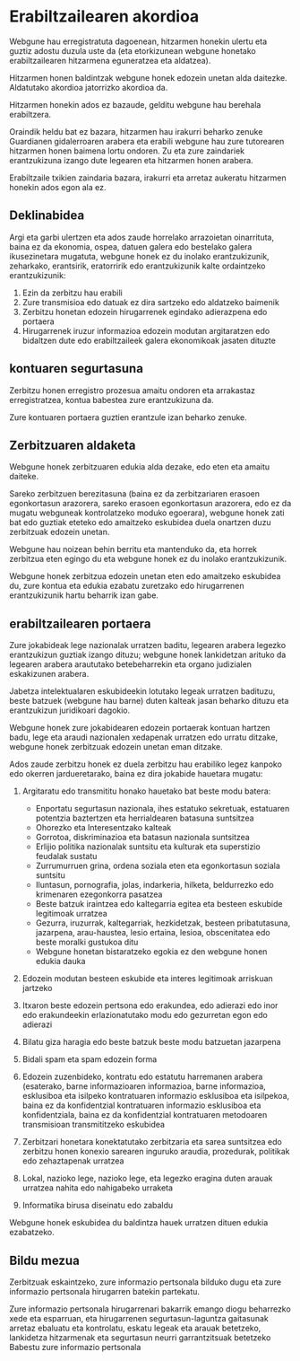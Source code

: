 # Erabiltzailearen akordioa

Webgune hau erregistratuta dagoenean, hitzarmen honekin ulertu eta guztiz adostu duzula uste da (eta etorkizunean webgune honetako erabiltzailearen hitzarmena eguneratzea eta aldatzea).

Hitzarmen honen baldintzak webgune honek edozein unetan alda daitezke. Aldatutako akordioa jatorrizko akordioa da.

Hitzarmen honekin ados ez bazaude, gelditu webgune hau berehala erabiltzera.

Oraindik heldu bat ez bazara, hitzarmen hau irakurri beharko zenuke Guardianen gidalerroaren arabera eta erabili webgune hau zure tutorearen hitzarmen honen baimena lortu ondoren. Zu eta zure zaindariek erantzukizuna izango dute legearen eta hitzarmen honen arabera.

Erabiltzaile txikien zaindaria bazara, irakurri eta arretaz aukeratu hitzarmen honekin ados egon ala ez.

## Deklinabidea

Argi eta garbi ulertzen eta ados zaude horrelako arrazoietan oinarrituta, baina ez da ekonomia, ospea, datuen galera edo bestelako galera ikusezinetara mugatuta, webgune honek ez du inolako erantzukizunik, zeharkako, erantsirik, eratorririk edo erantzukizunik kalte ordaintzeko erantzukizunik:

1. Ezin da zerbitzu hau erabili
1. Zure transmisioa edo datuak ez dira sartzeko edo aldatzeko baimenik
1. Zerbitzu honetan edozein hirugarrenek egindako adierazpena edo portaera
1. Hirugarrenek iruzur informazioa edozein modutan argitaratzen edo bidaltzen dute edo erabiltzaileek galera ekonomikoak jasaten dituzte

## kontuaren segurtasuna

Zerbitzu honen erregistro prozesua amaitu ondoren eta arrakastaz erregistratzea, kontua babestea zure erantzukizuna da.

Zure kontuaren portaera guztien erantzule izan beharko zenuke.

## Zerbitzuaren aldaketa

Webgune honek zerbitzuaren edukia alda dezake, edo eten eta amaitu daiteke.

Sareko zerbitzuen berezitasuna (baina ez da zerbitzariaren erasoen egonkortasun arazorera, sareko erasoen egonkortasun arazorera, edo ez da mugatu webguneak kontrolatzeko moduko egoerara), webgune honek zati bat edo guztiak eteteko edo amaitzeko eskubidea duela onartzen duzu zerbitzuak edozein unetan.

Webgune hau noizean behin berritu eta mantenduko da, eta horrek zerbitzua eten egingo du eta webgune honek ez du inolako erantzukizunik.

Webgune honek zerbitzua edozein unetan eten edo amaitzeko eskubidea du, zure kontua eta edukia ezabatu zuretzako edo hirugarrenen erantzukizunik hartu beharrik izan gabe.

## erabiltzailearen portaera

Zure jokabideak lege nazionalak urratzen baditu, legearen arabera legezko erantzukizun guztiak izango dituzu; webgune honek lankidetzan arituko da legearen arabera araututako betebeharrekin eta organo judizialen eskakizunen arabera.

Jabetza intelektualaren eskubideekin lotutako legeak urratzen badituzu, beste batzuek (webgune hau barne) duten kalteak jasan beharko dituzu eta erantzukizun juridikoari dagokio.

Webgune honek zure jokabidearen edozein portaerak kontuan hartzen badu, lege eta araudi nazionalen xedapenak urratzen edo urratu ditzake, webgune honek zerbitzuak edozein unetan eman ditzake.

Ados zaude zerbitzu honek ez duela zerbitzu hau erabiliko legez kanpoko edo okerren jardueretarako, baina ez dira jokabide hauetara mugatu:

1. Argitaratu edo transmititu honako hauetako bat beste modu batera:

   * Enportatu segurtasun nazionala, ihes estatuko sekretuak, estatuaren potentzia baztertzen eta herrialdearen batasuna suntsitzea
   * Ohorezko eta Interesentzako kalteak
   * Gorrotoa, diskriminazioa eta batasun nazionala suntsitzea
   * Erlijio politika nazionalak suntsitu eta kulturak eta superstizio feudalak sustatu
   * Zurrumurruen grina, ordena soziala eten eta egonkortasun soziala suntsitu
   * Iluntasun, pornografia, jolas, indarkeria, hilketa, beldurrezko edo krimenaren ezegonkorra pasatzea
   * Beste batzuk iraintzea edo kaltegarria egitea eta besteen eskubide legitimoak urratzea
   * Gezurra, iruzurrak, kaltegarriak, hezkidetzak, besteen pribatutasuna, jazarpena, arau-haustea, lesio ertaina, lesioa, obscenitatea edo beste moralki gustukoa ditu
   * Webgune honetan bistaratzeko egokia ez den webgune honen edukia dauka

1. Edozein modutan besteen eskubide eta interes legitimoak arriskuan jartzeko
1. Itxaron beste edozein pertsona edo erakundea, edo adierazi edo inor edo erakundeekin erlazionatutako modu edo gezurretan egon edo adierazi
1. Bilatu giza haragia edo beste batzuk beste modu batzuetan jazarpena
1. Bidali spam eta spam edozein forma
1. Edozein zuzenbideko, kontratu edo estatutu harremanen arabera (esaterako, barne informazioaren informazioa, barne informazioa, esklusiboa eta isilpeko kontratuaren informazio esklusiboa eta isilpekoa, baina ez da konfidentzial kontratuaren informazio esklusiboa eta konfidentziala, baina ez da konfidentzial kontratuaren metodoaren transmisioan transmititzeko eskubidea
1. Zerbitzari honetara konektatutako zerbitzaria eta sarea suntsitzea edo zerbitzu honen konexio sarearen inguruko araudia, prozedurak, politikak edo zehaztapenak urratzea
1. Lokal, nazioko lege, nazioko lege, eta legezko eragina duten arauak urratzea nahita edo nahigabeko urraketa
1. Informatika birusa diseinatu edo zabaldu

Webgune honek eskubidea du baldintza hauek urratzen dituen edukia ezabatzeko.

## Bildu mezua

Zerbitzuak eskaintzeko, zure informazio pertsonala bilduko dugu eta zure informazio pertsonala hirugarren batekin partekatu.

Zure informazio pertsonala hirugarrenari bakarrik emango diogu beharrezko xede eta esparruan, eta hirugarrenen segurtasun-laguntza gaitasunak arretaz ebaluatu eta kontrolatu, eskatu legeak eta arauak betetzeko, lankidetza hitzarmenak eta segurtasun neurri garrantzitsuak betetzeko Babestu zure informazio pertsonala